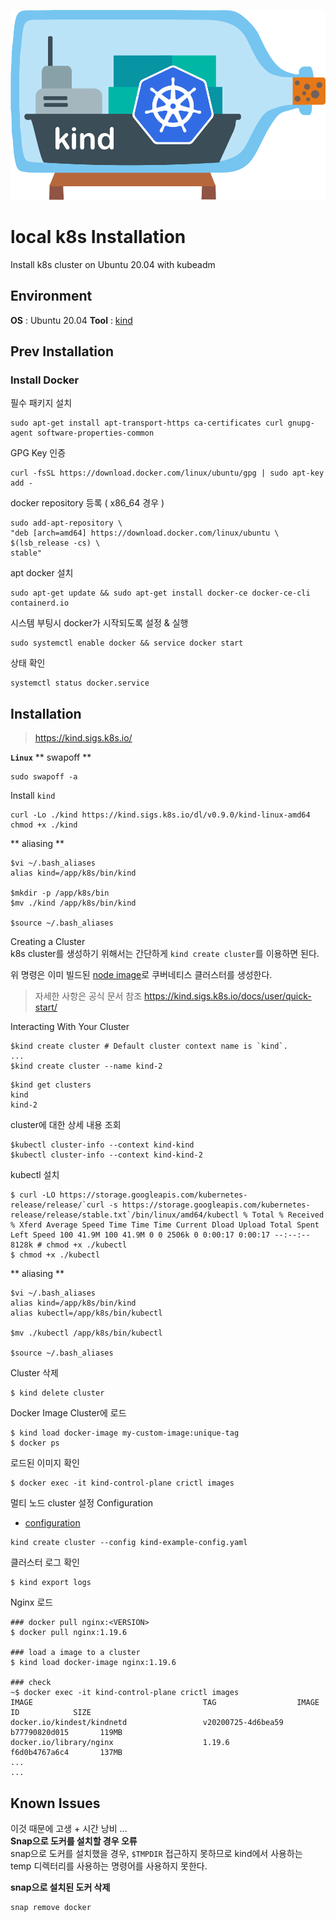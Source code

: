 ![kind](./kind_logo.png)
# local k8s Installation
Install k8s cluster on Ubuntu 20.04 with kubeadm

## Environment
**OS** : Ubuntu 20.04
**Tool** : [kind](https://kind.sigs.k8s.io/)

## Prev Installation
### Install Docker
필수 패키지 설치
```
sudo apt-get install apt-transport-https ca-certificates curl gnupg-agent software-properties-common
```
GPG Key 인증
```
curl -fsSL https://download.docker.com/linux/ubuntu/gpg | sudo apt-key add -
```
docker repository 등록 ( x86_64 경우 )
```
sudo add-apt-repository \
"deb [arch=amd64] https://download.docker.com/linux/ubuntu \
$(lsb_release -cs) \
stable"
```
apt docker 설치
```
sudo apt-get update && sudo apt-get install docker-ce docker-ce-cli containerd.io
```
시스템 부팅시 docker가 시작되도록 설정 & 실행
```
sudo systemctl enable docker && service docker start
```
상태 확인
```
systemctl status docker.service
```
## Installation
> https://kind.sigs.k8s.io/

**`Linux`**
** swapoff **
```
sudo swapoff -a
```
Install `kind`
```
curl -Lo ./kind https://kind.sigs.k8s.io/dl/v0.9.0/kind-linux-amd64
chmod +x ./kind
```
** aliasing **
```
$vi ~/.bash_aliases
alias kind=/app/k8s/bin/kind

$mkdir -p /app/k8s/bin
$mv ./kind /app/k8s/bin/kind

$source ~/.bash_aliases
```

Creating a Cluster  
k8s cluster를 생성하기 위해서는 간단하게 `kind create cluster`를 이용하면 된다.

위 명령은 이미 빌드된 [node image](https://kind.sigs.k8s.io/docs/design/node-image)로 쿠버네티스 클러스터를 생성한다.  
> 자세한 사항은 공식 문서 참조
> https://kind.sigs.k8s.io/docs/user/quick-start/

Interacting With Your Cluster
```
$kind create cluster # Default cluster context name is `kind`.
...
$kind create cluster --name kind-2
```

```
$kind get clusters
kind
kind-2
```
cluster에 대한 상세 내용 조회
```
$kubectl cluster-info --context kind-kind
$kubectl cluster-info --context kind-kind-2
```

kubectl 설치
```
$ curl -LO https://storage.googleapis.com/kubernetes-release/release/`curl -s https://storage.googleapis.com/kubernetes-release/release/stable.txt`/bin/linux/amd64/kubectl % Total % Received % Xferd Average Speed Time Time Time Current Dload Upload Total Spent Left Speed 100 41.9M 100 41.9M 0 0 2506k 0 0:00:17 0:00:17 --:--:-- 8128k # chmod +x ./kubectl
$ chmod +x ./kubectl
```
** aliasing **
```
$vi ~/.bash_aliases
alias kind=/app/k8s/bin/kind
alias kubectl=/app/k8s/bin/kubectl

$mv ./kubectl /app/k8s/bin/kubectl

$source ~/.bash_aliases
```
Cluster 삭제
```
$ kind delete cluster
```

Docker Image Cluster에 로드
```
$ kind load docker-image my-custom-image:unique-tag
$ docker ps
```
로드된 이미지 확인 
```
$ docker exec -it kind-control-plane crictl images
```

멀티 노드 cluster 설정
Configuration
- [configuration](kind-example-config.yaml)

```
kind create cluster --config kind-example-config.yaml
```
클러스터 로그 확인
```
$ kind export logs
```

Nginx 로드
```
### docker pull nginx:<VERSION>
$ docker pull nginx:1.19.6

### load a image to a cluster
$ kind load docker-image nginx:1.19.6

### check
~$ docker exec -it kind-control-plane crictl images
IMAGE                                      TAG                  IMAGE ID            SIZE
docker.io/kindest/kindnetd                 v20200725-4d6bea59   b77790820d015       119MB
docker.io/library/nginx                    1.19.6               f6d0b4767a6c4       137MB
...
...
```


## Known Issues
이것 때문에 고생 + 시간 낭비 ...  
**Snap으로 도커를 설치할 경우 오류**  
snap으로 도커를 설치했을 경우, `$TMPDIR` 접근하지 못하므로 kind에서 사용하는 temp 디렉터리를 사용하는 명령어를 사용하지 못한다.  

**snap으로 설치된 도커 삭제**
```
snap remove docker
```

